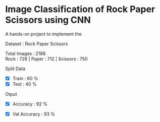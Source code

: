 # Image Classification of Rock Paper Scissors using CNN

A hands-on project to implement the 

Dataset : Rock Paper Scissors <br />

Total Images : 2188<br />
Rock : 726  |  Paper : 712  |  Scissors : 750

 Split Data
 - [x] Train       : 60 %
 - [x] Test        : 40 %

Otput
 - [x] Accuracy       : 92 %
 - [x] Val Accuracy   : 93 %

